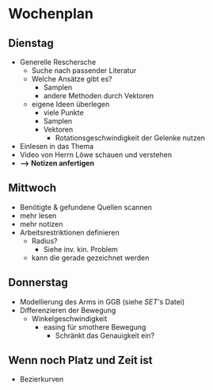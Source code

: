 # Wochenplan

## Dienstag

- Generelle Reschersche
  - Suche nach passender Literatur
  - Welche Ansätze gibt es?
    - Samplen
    - andere Methoden durch Vektoren
  - eigene Ideen überlegen
    - viele Punkte
    - Samplen
    - Vektoren
      - Rotationsgeschwindigkeit der Gelenke nutzen
- Einlesen in das Thema
- Video von Herrn Löwe schauen und verstehen
- **--> Notizen anfertigen**

## Mittwoch

- Benötigte & gefundene Quellen scannen
- mehr lesen
- mehr notizen
- Arbeitsrestriktionen definieren
  - Radius?
    - Siehe inv. kin. Problem
  - kann die gerade gezeichnet werden

## Donnerstag

- Modellierung des Arms in GGB (siehe _SET_'s Datei)
- Differenzieren der Bewegung
  - Winkelgeschwindigkeit
    - easing für smothere Bewegung
      - Schränkt das Genauigkeit ein?

## Wenn noch Platz und Zeit ist

- Bezierkurven
